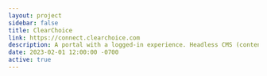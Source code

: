 ```yaml
---
layout: project
sidebar: false
title: ClearChoice
link: https://connect.clearchoice.com
description: A portal with a logged-in experience. Headless CMS (contentful) with NextJS front end.
date: 2023-02-01 12:00:00 -0700
active: true
---
```

